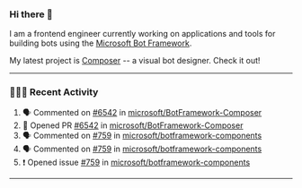 ### Hi there 👋

I am a frontend engineer currently working on applications and tools for building bots using the [Microsoft Bot Framework](https://dev.botframework.com/).

My latest project is [Composer](https://github.com/microsoft/BotFramework-Composer) -- a visual bot designer. Check it out!

---

### 👨🏻‍💻 Recent Activity

<!--START_SECTION:activity-->
1. 🗣 Commented on [#6542](https://github.com/microsoft/BotFramework-Composer/issues/6542) in [microsoft/BotFramework-Composer](https://github.com/microsoft/BotFramework-Composer)
2. 💪 Opened PR [#6542](https://github.com/microsoft/BotFramework-Composer/pull/6542) in [microsoft/BotFramework-Composer](https://github.com/microsoft/BotFramework-Composer)
3. 🗣 Commented on [#759](https://github.com/microsoft/botframework-components/issues/759) in [microsoft/botframework-components](https://github.com/microsoft/botframework-components)
4. 🗣 Commented on [#759](https://github.com/microsoft/botframework-components/issues/759) in [microsoft/botframework-components](https://github.com/microsoft/botframework-components)
5. ❗️ Opened issue [#759](https://github.com/microsoft/botframework-components/issues/759) in [microsoft/botframework-components](https://github.com/microsoft/botframework-components)
<!--END_SECTION:activity-->

---

<!--
**a-b-r-o-w-n/a-b-r-o-w-n** is a ✨ _special_ ✨ repository because its `README.md` (this file) appears on your GitHub profile.

Here are some ideas to get you started:

- 🔭 I’m currently working on ...
- 🌱 I’m currently learning ...
- 👯 I’m looking to collaborate on ...
- 🤔 I’m looking for help with ...
- 💬 Ask me about ...
- 📫 How to reach me: ...
- 😄 Pronouns: ...
- ⚡ Fun fact: ...
-->
